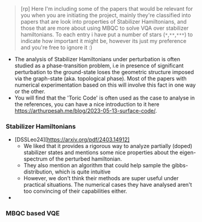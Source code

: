 
> [rp]  Here I'm including some of the papers that would be relevant for you when you are initiating the project, mainly they're classified into papers that are look into properties of Stabilizer Hamiltonians, and those that are more about using MBQC to solve VQA over stabilizer hamiltonians. To each entry i have put a number of stars (`*`,`**`,`***`) to indicate how important it might be, however its just my preference and you're free to ignore it :) 

- The analysis of Stabilizer Hamiltonians under perturbation is often studied as a phase-transition problem, i.e in presence of significant perturbation to the ground-state loses the geometric structure imposed via the graph-state (aka. topological phase). Most of the papers with numerical experimentation based on this will involve this fact in one way or the other.
- You will find that the 'Toric Code' is often used as the case to analyse in the references, you can have a nice introduction to it here https://arthurpesah.me/blog/2023-05-13-surface-code/.

### Stabilizer Hamiltonians 

- [DSSLeo24][https://arxiv.org/pdf/2403.14912] 
    - We liked that it provides a rigorous way to analyze partially (doped) stabilizer states and mentions some nice properties about the eigen-spectrum of the perturbed hamiltonian. 
    - They also mention an algorithm that could help sample the gibbs-distribution, which is quite intuitive 
    - However, we don't think their methods are super useful under practical situations. The numerical cases they have analysed aren't too convincing of their capabilities either. 
- 

### MBQC  based VQE
